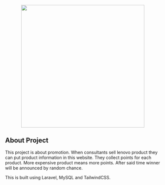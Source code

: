 <p align="center"><a href="https://laravel.com" target="_blank"><img src="https://raw.githubusercontent.com/laravel/art/master/logo-lockup/5%20SVG/2%20CMYK/1%20Full%20Color/laravel-logolockup-cmyk-red.svg" width="400"></a></p>


## About Project
This project is about promotion. When consultants sell lenovo product they can put product information in this website. They collect points for each product. More expensive product means more points. After said time winner will be announced by random chance.

This is built using Laravel, MySQL and TailwindCSS.